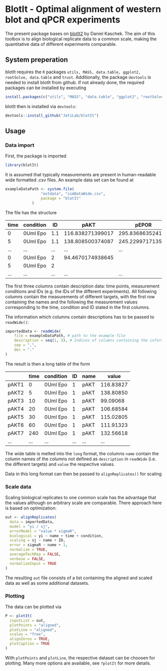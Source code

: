 
# BlotIt - Optimal alignment of western blot and qPCR experiments

The present package bases on [blotIt2](https://github.com/dkaschek/blotIt2) by Daniel Kaschek. The aim of this toolbox is to align biological replicate data to a common scale, making the quantitative data of different experiments comparable.

## System preperation

blotIt requires the `R` packages `utils, MASS, data.table, ggplot2, rootSolve, data.table` and `trust`. Additionally, the package `devtools` is needed to install blotIt from github. If not already done, the required packages can be installed by executing

```r
install.packages(c("utils", "MASS", "data.table", "ggplot2", "rootSolve", "trust", "devtools", "data.table"))
```
blotIt then is installed via `devtools`:
```r
devtools::install_github("JetiLab/blotIt")
```
## Usage

### Data import
First, the package is imported
```r
library(blotIt)
```
It is assumed that typically measurements are present in human-readable wide formatted .csv files. An example data set can be found at
```r
exampleDataPath <- system.file(
                "extdata", "simDataWide.csv",
                package = "blotIt"
            )
```
The file has the structure

|time|	condition|	ID|	pAKT|	pEPOR|	pJAK2|...|
|--- | --- | --- | --- | ---|--- | ---|
|0	|0Uml Epo	|1.1	|116.838271399017|	295.836863524109| |...
|5	|0Uml Epo	|1.1	|138.808500374087|	245.229971713582| |...
|...|...|...|...|...|...|...
0	|0Uml Epo	|2	|94.4670174938645|		|293.604761934545|	...
5	|0Uml Epo	|2	|	|	|398.958892340432|	...
|...|...|...|...|...|...|...

The first three columns contain description data: time points, measurement conditions and IDs (e.g. the IDs of the different experiments). All following columns contain the measurements of different targets, with the first row containing the names and the following the measurement values corresponding to the time, condition and ID stated in the first columns.

The information which columns contain descriptions has to be passed to `readWide()`:
```r
importedData <- readWide(
    file = exampleDataPath, # path to the example file
    description = seq(1, 3), # Indices of columns containing the information
    sep = ",",
    dec = "."
)
```
The result is then a long table of the form

|    |time| condition| ID|  name |    value|
|--- | --- | --- | --- | ---|--- |
pAKT1|       0|  0Uml Epo|  1|  pAKT| 116.83827
pAKT2|       5|  0Uml Epo|  1|  pAKT| 138.80850
pAKT3|      10|  0Uml Epo|  1|  pAKT|  99.09068
pAKT4|      20|  0Uml Epo|  1|  pAKT| 106.68584
pAKT5|      30|  0Uml Epo|  1|  pAKT| 115.02805
pAKT6|      60|  0Uml Epo|  1|  pAKT| 111.91323
pAKT7|     240|  0Uml Epo|  1|  pAKT| 132.56618
|...|...| ...| ...|...|...|

The wide table is melted into the `long` format, the columns `name` contain the column names of the columns not defined as `description` in `readWide` (i.e. the different targets) and `value` the respective values.

Data in this long format can then be passed to `alignReplicates()` for scaling

### Scale data
Scaling biological replicates to one common scale has the advantage that the values although on arbitrary scale are comparable. There approach here is based on optimization:

```r
out <- alignReplicates(
  data = importedData,
  model = "yi / sj",
  errorModel = "value * sigmaR",
  biological = yi ~ name + time + condition,
  scaling = sj ~ name + ID,
  error = sigmaR ~ name + 1,
  normalize = TRUE,
  averageTechRep = FALSE,
  verbose = FALSE,
  normalizeInput = TRUE
)
```

The resulting `out` file consists of a list containing the aligned and scaled data as well as some additional datasets.

### Plotting
The data can be plotted via
```r
P <- plotIt(
  inputList = out,
  plotPoints = "aligned",
  plotLine = "aligned",
  scales = "free",
  alignZeros = TRUE,
  plotCaption = TRUE
)
```
With `plotPoints` and `plotLine`, the respective dataset can be choosen for plotting. Many more options are available, see `?plotIt` for more details.
